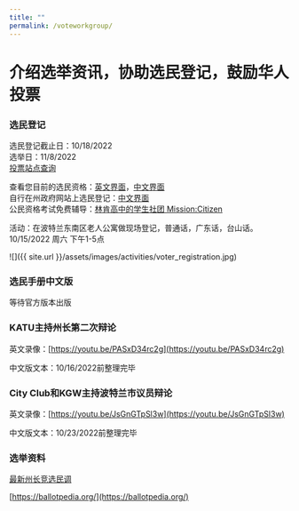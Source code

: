 ```yaml
---
title: ""
permalink: /voteworkgroup/
---
```


# 介绍选举资讯，协助选民登记，鼓励华人投票

### 选民登记

选民登记截止日：10/18/2022  
选举日：11/8/2022  
[投票站点查询](https://sos.oregon.gov/voting/Pages/drop-box-locator.aspx)  

查看您目前的选民资格：[英文界面](https://secure.sos.state.or.us/orestar/vr/showVoterSearch.doP)，[中文界面](https://secure.sos.state.or.us/orestar/vr/showVoterSearch.do)  
自行在州政府网站上选民登记：[中文界面](https://sos.oregon.gov/voting/Pages/registration.aspx?lang=zh)  
公民资格考试免费辅导：[林肯高中的学生社团 Mission:Citizen](https://missioncitizen.org/)  

活动：在波特兰东南区老人公寓做现场登记，普通话，广东话，台山话。10/15/2022 周六 下午1-5点

![]({{ site.url }}/assets/images/activities/voter_registration.jpg)

### 选民手册中文版

等待官方版本出版

### KATU主持州长第二次辩论

英文录像：[https://youtu.be/PASxD34rc2g](https://youtu.be/PASxD34rc2g)

中文版文本：10/16/2022前整理完毕

### City Club和KGW主持波特兰市议员辩论

英文录像：[https://youtu.be/JsGnGTpSl3w](https://youtu.be/JsGnGTpSl3w)

中文版文本：10/23/2022前整理完毕

### 选举资料

[最新州长竞选民调](https://projects.fivethirtyeight.com/polls/governor/2022/oregon/)

[https://ballotpedia.org/](https://ballotpedia.org/)
